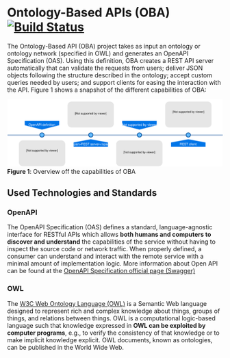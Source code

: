 # Ontology-Based APIs (OBA) [![Build Status](https://travis-ci.org/KnowledgeCaptureAndDiscovery/OBA.svg?branch=master)](https://travis-ci.org/KnowledgeCaptureAndDiscovery/OBA)


The Ontology-Based API (OBA) project takes as input an ontology or ontology network (specified in OWL) and generates an OpenAPI Specification (OAS). Using this definition, OBA creates a REST API server automatically that can validate the requests from users; deliver JSON objects following the structure described in the ontology; accept custom queries needed by users; and support clients for easing the interaction with the API. Figure 1 shows a snapshot of the different capabilities of OBA: 

![Diagram](figures/oba.svg)
**Figure 1**: Overview off the capabilities of OBA 


## Used Technologies and Standards

### OpenAPI

The OpenAPI Specification (OAS) defines a standard, language-agnostic interface for RESTful APIs which allows **both humans and computers to discover and understand** the capabilities of the service without having to inspect the source code or network traffic. When properly defined, a consumer can understand and interact with the remote service with a minimal amount of implementation logic.
More information about Open API can be found at the [OpenAPI Specification official page (Swagger)](https://swagger.io/specification/)

### OWL

The [W3C Web Ontology Language (OWL)](https://www.w3.org/TR/owl-semantics/) is a Semantic Web language designed to represent rich and complex knowledge about things, groups of things, and relations between things. OWL is a computational logic-based language such that knowledge expressed in **OWL can be exploited by computer programs**, e.g., to verify the consistency of that knowledge or to make implicit knowledge explicit. OWL documents, known as ontologies, can be published in the World Wide Web. 